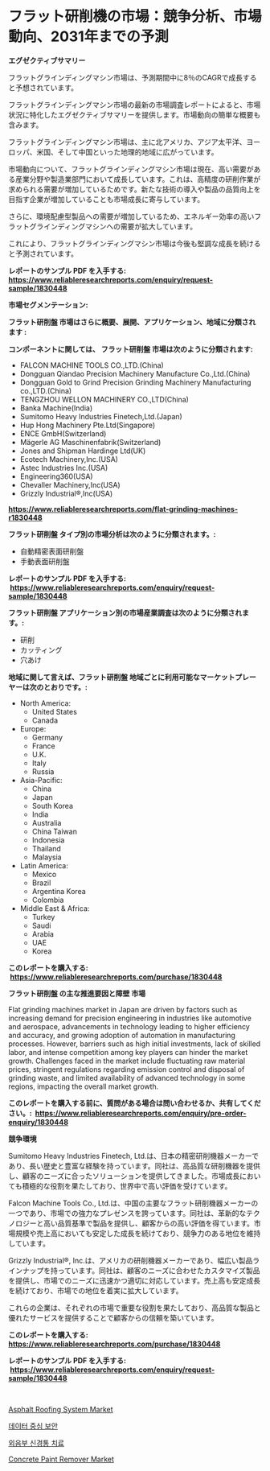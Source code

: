 <p><h1>フラット研削機の市場：競争分析、市場動向、2031年までの予測</h1></p><p><strong>エグゼクティブサマリー</strong></p>
<p><p>フラットグラインディングマシン市場は、予測期間中に8％のCAGRで成長すると予想されています。 </p><p>フラットグラインディングマシン市場の最新の市場調査レポートによると、市場状況に特化したエグゼクティブサマリーを提供します。市場動向の簡単な概要も含みます。 </p><p>フラットグラインディングマシン市場は、主に北アメリカ、アジア太平洋、ヨーロッパ、米国、そして中国といった地理的地域に広がっています。</p><p>市場動向について、フラットグラインディングマシン市場は現在、高い需要がある産業分野や製造業部門において成長しています。これは、高精度の研削作業が求められる需要が増加しているためです。新たな技術の導入や製品の品質向上を目指す企業が増加していることも市場成長に寄与しています。</p><p>さらに、環境配慮型製品への需要が増加しているため、エネルギー効率の高いフラットグラインディングマシンへの需要が拡大しています。</p><p>これにより、フラットグラインディングマシン市場は今後も堅調な成長を続けると予測されています。</p></p>
<p><strong>レポートのサンプル PDF を入手する: <a href="https://www.reliableresearchreports.com/enquiry/request-sample/1830448">https://www.reliableresearchreports.com/enquiry/request-sample/1830448</a></strong></p>
<p><strong>市場セグメンテーション:</strong></p>
<p><strong> フラット研削盤 市場はさらに概要、展開、アプリケーション、地域に分類されます :</strong></p>
<p><strong>コンポーネントに関しては、 フラット研削盤 市場は次のように分類されます: &nbsp;</strong></p>
<p><ul><li>FALCON MACHINE TOOLS CO.,LTD.(China)</li><li>Dongguan Qiandao Precision Machinery Manufacture Co.,Ltd.(China)</li><li>Dongguan Gold to Grind Precision Grinding Machinery Manufacturing co.,LTD.(China)</li><li>TENGZHOU WELLON MACHINERY CO.,LTD(China)</li><li>Banka Machine(India)</li><li>Sumitomo Heavy Industries Finetech,Ltd.(Japan)</li><li>Hup Hong Machinery Pte.Ltd(Singapore)</li><li>ENCE GmbH(Switzerland)</li><li>Mägerle AG Maschinenfabrik(Switzerland)</li><li>Jones and Shipman Hardinge Ltd(UK)</li><li>Ecotech Machinery,Inc.(USA)</li><li>Astec Industries Inc.(USA)</li><li>Engineering360(USA)</li><li>Chevaller Machinery,Inc(USA)</li><li>Grizzly Industrial®,Inc(USA)</li></ul></p>
<p><strong><a href="https://www.reliableresearchreports.com/flat-grinding-machines-r1830448">https://www.reliableresearchreports.com/flat-grinding-machines-r1830448</a></strong></p>
<p><strong> フラット研削盤 タイプ別の市場分析は次のように分類されます。:</strong></p>
<p><ul><li>自動精密表面研削盤</li><li>手動表面研削盤</li></ul></p>
<p><strong>レポートのサンプル PDF を入手する: &nbsp;<a href="https://www.reliableresearchreports.com/enquiry/request-sample/1830448">https://www.reliableresearchreports.com/enquiry/request-sample/1830448</a></strong></p>
<p><strong> フラット研削盤 アプリケーション別の市場産業調査は次のように分類されます。:</strong></p>
<p><ul><li>研削</li><li>カッティング</li><li>穴あけ</li></ul></p>
<p><strong>地域に関して言えば、フラット研削盤 地域ごとに利用可能なマーケットプレーヤーは次のとおりです。:</strong></p>
<p><ul>
    <li>
        North America:
        <ul>
            <li>United States</li>
            <li>Canada</li>
        </ul>
    </li>
    <li>
        Europe:
        <ul>
            <li>Germany</li>
            <li>France</li>
            <li>U.K.</li>
            <li>Italy</li>
            <li>Russia</li>
        </ul>
    </li>
    <li>
        Asia-Pacific:
        <ul>
            <li>China</li>
            <li>Japan</li>
            <li>South Korea</li>
            <li>India</li>
            <li>Australia</li>
            <li>China Taiwan</li>
            <li>Indonesia</li>
            <li>Thailand</li>
            <li>Malaysia</li>
        </ul>
    </li>
    <li>
        Latin America:
        <ul>
            <li>Mexico</li>
            <li>Brazil</li>
            <li>Argentina Korea</li>
            <li>Colombia</li>
        </ul>
    </li>
    <li>
        Middle East & Africa:
        <ul>
            <li>Turkey</li>
            <li>Saudi</li>
            <li>Arabia</li>
            <li>UAE</li>
            <li>Korea</li>
        </ul>
    </li>
    </ul></p>
<p><strong>このレポートを購入する: &nbsp;<a href="https://www.reliableresearchreports.com/purchase/1830448">https://www.reliableresearchreports.com/purchase/1830448</a></strong></p>
<p><strong>フラット研削盤 の主な推進要因と障壁 市場</strong></p>
<p><p>Flat grinding machines market in Japan are driven by factors such as increasing demand for precision engineering in industries like automotive and aerospace, advancements in technology leading to higher efficiency and accuracy, and growing adoption of automation in manufacturing processes. However, barriers such as high initial investments, lack of skilled labor, and intense competition among key players can hinder the market growth. Challenges faced in the market include fluctuating raw material prices, stringent regulations regarding emission control and disposal of grinding waste, and limited availability of advanced technology in some regions, impacting the overall market growth.</p></p>
<p><strong>このレポートを購入する前に、質問がある場合は問い合わせるか、共有してください。:&nbsp; <a href="https://www.reliableresearchreports.com/enquiry/pre-order-enquiry/1830448">https://www.reliableresearchreports.com/enquiry/pre-order-enquiry/1830448</a></strong></p>
<p><strong>競争環境</strong></p>
<p><p>Sumitomo Heavy Industries Finetech, Ltd.は、日本の精密研削機器メーカーであり、長い歴史と豊富な経験を持っています。同社は、高品質な研削機器を提供し、顧客のニーズに合ったソリューションを提供してきました。市場成長においても積極的な役割を果たしており、世界中で高い評価を受けています。</p><p>Falcon Machine Tools Co., Ltd.は、中国の主要なフラット研削機器メーカーの一つであり、市場での強力なプレゼンスを誇っています。同社は、革新的なテクノロジーと高い品質基準で製品を提供し、顧客からの高い評価を得ています。市場規模や売上高においても安定した成長を続けており、競争力のある地位を維持しています。</p><p>Grizzly Industrial®, Inc.は、アメリカの研削機器メーカーであり、幅広い製品ラインナップを持っています。同社は、顧客のニーズに合わせたカスタマイズ製品を提供し、市場でのニーズに迅速かつ適切に対応しています。売上高も安定成長を続けており、市場での地位を着実に拡大しています。</p><p>これらの企業は、それぞれの市場で重要な役割を果たしており、高品質な製品と優れたサービスを提供することで顧客からの信頼を築いています。</p></p>
<p><strong>このレポートを購入する: &nbsp; <a href="https://www.reliableresearchreports.com/purchase/1830448">https://www.reliableresearchreports.com/purchase/1830448</a></strong></p>
<p><strong>レポートのサンプル PDF を入手する: &nbsp;<a href="https://www.reliableresearchreports.com/enquiry/request-sample/1830448">https://www.reliableresearchreports.com/enquiry/request-sample/1830448</a></strong><strong></strong></p>
<p>&nbsp;</p>
<p><p><a href="https://issuu.com/reportprime-2/docs/asphalt-roofing-system-market-size-2030.pptx">Asphalt Roofing System Market</a></p><p><a href="https://github.com/lzrvbyqzftro57/Market-Research-Report-List-1/blob/main/417544329893.md">데이터 중심 보안</a></p><p><a href="https://github.com/vs019sa3m8x/Market-Research-Report-List-1/blob/main/383492829894.md">외음부 신경통 치료</a></p><p><a href="https://issuu.com/reportprime-2/docs/concrete-paint-remover-market-size-2030.pptx">Concrete Paint Remover Market</a></p></p>
